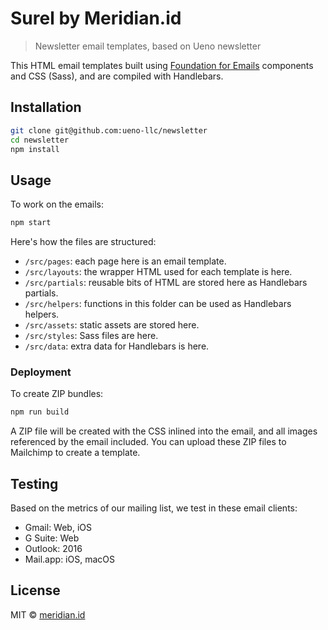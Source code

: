 # Surel by Meridian.id

> Newsletter email templates, based on Ueno newsletter

This HTML email templates built using [Foundation for Emails](https://foundation.zurb.com/emails) components and CSS (Sass), and are compiled with Handlebars.

## Installation

```bash
git clone git@github.com:ueno-llc/newsletter
cd newsletter
npm install
```

## Usage

To work on the emails:

```bash
npm start
```

Here's how the files are structured:

- `/src/pages`: each page here is an email template.
- `/src/layouts`: the wrapper HTML used for each template is here.
- `/src/partials`: reusable bits of HTML are stored here as Handlebars partials.
- `/src/helpers`: functions in this folder can be used as Handlebars helpers.
- `/src/assets`: static assets are stored here.
- `/src/styles`: Sass files are here.
- `/src/data`: extra data for Handlebars is here.

### Deployment

To create ZIP bundles:

```bash
npm run build
```

A ZIP file will be created with the CSS inlined into the email, and all images referenced by the email included. You can upload these ZIP files to Mailchimp to create a template.

## Testing

Based on the metrics of our mailing list, we test in these email clients:

- Gmail: Web, iOS
- G Suite: Web
- Outlook: 2016
- Mail.app: iOS, macOS

## License

MIT &copy; [meridian.id](https://meridian.id)
